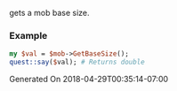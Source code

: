 gets a mob base size.
### Example

```perl
my $val = $mob->GetBaseSize();
quest::say($val); # Returns double
```


Generated On 2018-04-29T00:35:14-07:00